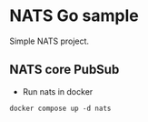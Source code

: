 # NATS Go sample

Simple NATS project.  

## NATS core PubSub

* Run nats in docker
```
docker compose up -d nats
```
